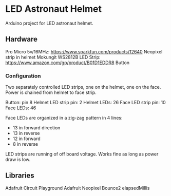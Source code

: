 # LED Astronaut Helmet

Arduino project for LED astronaut helmet.

## Hardware

Pro Micro 5v/16MHz: https://www.sparkfun.com/products/12640
Neopixel strip in helmet
Mokungit WS2812B LED Strip: https://www.amazon.com/gp/product/B01D1EDDR8
Button

### Configuration

Two separately controlled LED strips, one on the helmet, one on the face. Power
is chained from helmet to face strip.

Button: pin 8
Helmet LED strip pin: 2
Helmet LEDs: 26
Face LED strip pin: 10
Face LEDs: 46

Face LEDs are organized in a zig-zag pattern in 4 lines:

- 13 in forward direction
- 13 in reverse
- 12 in forward
- 8 in reverse

LED strips are running of off board voltage. Works fine as long as power draw is
low.

## Libraries

Adafruit Circuit Playground
Adafruit Neopixel
Bounce2
elapsedMillis
